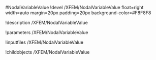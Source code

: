 <!-- MOOSE Object Documentation Stub: Remove this when content is added. -->
#NodalVariableValue
!devel /XFEM/NodalVariableValue float=right width=auto margin=20px padding=20px background-color=#F8F8F8

!description /XFEM/NodalVariableValue

!parameters /XFEM/NodalVariableValue

!inputfiles /XFEM/NodalVariableValue

!childobjects /XFEM/NodalVariableValue
